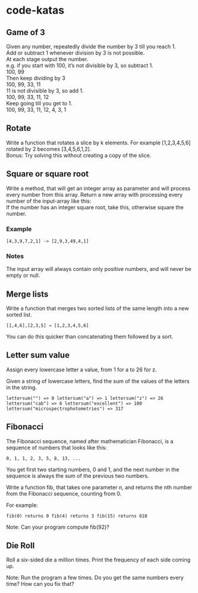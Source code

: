 # code-katas

## Game of 3
Given any number, repeatedly divide the number by 3 till you reach 1.   
Add or subtract 1 whenever division by 3 is not possible.  
At each stage output the number.  
e.g. if you start with 100, it’s not divisible by 3, so subtract 1.  
100, 99  
Then keep dividing by 3  
100, 99, 33, 11  
11 is not divisible by 3, so add 1.  
100, 99, 33, 11, 12  
Keep going till you get to 1.  
100, 99, 33, 11, 12, 4, 3, 1  

## Rotate
Write a function that rotates a slice by k elements. For example [1,2,3,4,5,6] rotated by 2 becomes [3,4,5,6,1,2].  
Bonus: Try solving this without creating a copy of the slice.  

## Square or square root
Write a method, that will get an integer array as parameter and will process every number from this array.
Return a new array with processing every number of the input-array like this:  
If the number has an integer square root, take this, otherwise square the number.  

### Example
`[4,3,9,7,2,1] -> [2,9,3,49,4,1]`

### Notes
The input array will always contain only positive numbers, and will never be empty or null.

## Merge lists
Write a function that merges two sorted lists of the same length into a new sorted list.

`[1,4,6],[2,3,5] → [1,2,3,4,5,6]`

You can do this quicker than concatenating them followed by a sort.

## Letter sum value

Assign every lowercase letter a value, from 1 for a to 26 for z.

Given a string of lowercase letters, find the sum of the values of the letters in the string.

`lettersum("") => 0
lettersum("a") => 1
lettersum("z") => 26
lettersum("cab") => 6
lettersum("excellent") => 100
lettersum("microspectrophotometries") => 317`

## Fibonacci

The Fibonacci sequence, named after mathematician Fibonacci, is a sequence of numbers that looks like this:

`0, 1, 1, 2, 3, 5, 8, 13, ...`

You get first two starting numbers, 0 and 1, and the next number in the sequence is always the sum of the previous two numbers.

Write a function fib, that takes one parameter n, and returns the nth number from the Fibonacci sequence, counting from 0.

For example:

`fib(0) returns 0
fib(4) returns 3
fib(15) returns 610`

Note: Can your program compute fib(92)?

## Die Roll

Roll a six-sided die a million times. Print the frequency of each side coming up.

Note: Run the program a few times. Do you get the same numbers every time? How can you fix that?
